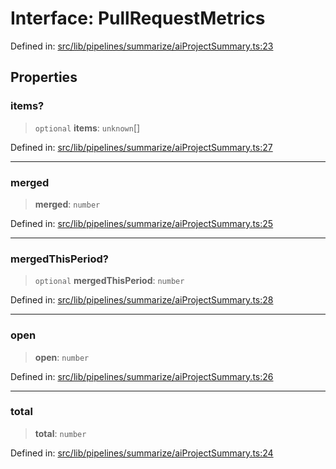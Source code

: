 # Interface: PullRequestMetrics

Defined in: [src/lib/pipelines/summarize/aiProjectSummary.ts:23](https://github.com/elizaOS/elizaos.github.io/blob/4810f50019028b92f4f2a0ac31323fd787c7f288/src/lib/pipelines/summarize/aiProjectSummary.ts#L23)

## Properties

### items?

> `optional` **items**: `unknown`[]

Defined in: [src/lib/pipelines/summarize/aiProjectSummary.ts:27](https://github.com/elizaOS/elizaos.github.io/blob/4810f50019028b92f4f2a0ac31323fd787c7f288/src/lib/pipelines/summarize/aiProjectSummary.ts#L27)

---

### merged

> **merged**: `number`

Defined in: [src/lib/pipelines/summarize/aiProjectSummary.ts:25](https://github.com/elizaOS/elizaos.github.io/blob/4810f50019028b92f4f2a0ac31323fd787c7f288/src/lib/pipelines/summarize/aiProjectSummary.ts#L25)

---

### mergedThisPeriod?

> `optional` **mergedThisPeriod**: `number`

Defined in: [src/lib/pipelines/summarize/aiProjectSummary.ts:28](https://github.com/elizaOS/elizaos.github.io/blob/4810f50019028b92f4f2a0ac31323fd787c7f288/src/lib/pipelines/summarize/aiProjectSummary.ts#L28)

---

### open

> **open**: `number`

Defined in: [src/lib/pipelines/summarize/aiProjectSummary.ts:26](https://github.com/elizaOS/elizaos.github.io/blob/4810f50019028b92f4f2a0ac31323fd787c7f288/src/lib/pipelines/summarize/aiProjectSummary.ts#L26)

---

### total

> **total**: `number`

Defined in: [src/lib/pipelines/summarize/aiProjectSummary.ts:24](https://github.com/elizaOS/elizaos.github.io/blob/4810f50019028b92f4f2a0ac31323fd787c7f288/src/lib/pipelines/summarize/aiProjectSummary.ts#L24)
